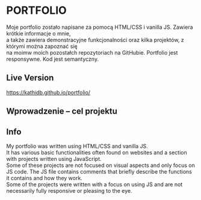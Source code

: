 # PORTFOLIO

Moje portfolio zostało napisane za pomocą HTML/CSS i vanilla JS. Zawiera krótkie informacje o mnie,<br>
a także zawiera demonstracyjne funkcjonalności oraz kilka projektów, z którymi można zapoznać się
<br> na moimw moich pozostałch repozytoriach na GitHubie.
Portfolio jest responsywne. Kod jest semantyczny.

## Live Version

https://kathidb.github.io/portfolio/

## Wprowadzenie – cel projektu

## Info

My portfolio was written using HTML/CSS and vanilla JS.
<br>It has various basic functionalities often found on websites and a section with projects written using JavaScript.
<br> Some of these projects are not focused on visual aspects and only focus on JS code.
The JS file contains comments that briefly describe the functions it contains and how they work.
<br>
Some of the projects were written with a focus on using JS and are not necessarily fully responsive or pleasing to the eye.
